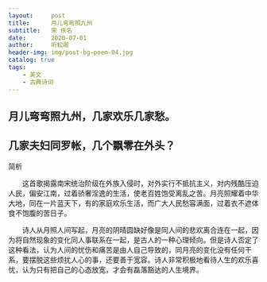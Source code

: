 ```yaml
---
layout:     post
title:      月儿弯弯照九州
subtitle:   宋 佚名
date:       2020-07-01
author:     听松阁
header-img: img/post-bg-poem-04.jpg
catalog: true
tags:
    - 美文
    - 古典诗词
---
```


## 月儿弯弯照九州，几家欢乐几家愁。

## 几家夫妇同罗帐，几个飘零在外头？





简析



　　这首歌揭露南宋统治阶级在外族入侵时，对外实行不抵抗主义，对内残酷压迫人民，偏安江南，过着骄奢淫逸的生活，使老百姓饱受离乱之苦。月亮照耀着中华大地，同在一片蓝天下，有的家庭欢乐生活，而广大人民愁容满面，过着衣不遮体食不饱腹的苦日子。



　　诗人从月照人间写起，月亮的阴晴圆缺好像是同人间的悲欢离合连在一起，因为将自然现象的变化同人事联系在一起，是古人的一种心理倾向。但是诗人否定了这种看法，认为人间的忧伤和痛苦是由人自己导致的，同月亮的变化没有任何干系，要摆脱这些烦扰人心的事，还要善于宽容。诗人非常积极地看待人生的欢乐喜忧，认为只有把自己的心态放宽，才会有磊落豁达的人生境界。

